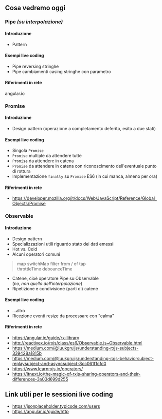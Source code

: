 ## Cosa vedremo oggi

### Pipe _(su interpolazione)_
#### Introduzione
- Pattern
#### Esempi live coding
- Pipe reversing stringhe
- Pipe cambiamenti casing stringhe con parametro
#### Riferimenti in rete
angular.io

### Promise
#### Introduzione
- Design pattern (operazione a completamento deferito, esito a due stati)
#### Esempi live coding
- Singola `Promise`
- `Promise` multiple da attendere tutte
- `Promise` da attendere in catena
- `Promise` da attendere in catena con riconoscimento dell'eventuale punto di rottura
- Implementazione `finally` su `Promise` ES6 (in cui manca, almeno per ora)
#### Riferimenti in rete
- https://developer.mozilla.org/it/docs/Web/JavaScript/Reference/Global_Objects/Promise

### Observable
#### Introduzione
- Design pattern
- Specializzazioni utili riguardo stato dei dati emessi
- Hot vs. Cold
- Alcuni operatori comuni  
>map
switchMap
filter
from / of
tap  
throttleTime
debounceTime

- Catene, cioè operatore Pipe su Observable  
(_no, non quello dell'interpolazione_)
- Ripetizione e condivisione (parti di) catene
#### Esempi live coding
- ...altro
- Ricezione eventi resize da processare con "calma"

#### Riferimenti in rete
- https://angular.io/guide/rx-library
- http://reactivex.io/rxjs/class/es6/Observable.js~Observable.html
- https://medium.com/@luukgruijs/understanding-rxjs-subjects-339428a1815b
- https://medium.com/@luukgruijs/understanding-rxjs-behaviorsubject-replaysubject-and-asyncsubject-8cc061f1cfc0
- https://www.learnrxjs.io/operators/
- https://itnext.io/the-magic-of-rxjs-sharing-operators-and-their-differences-3a03d699d255

## Link utili per le sessioni live coding
- https://jsonplaceholder.typicode.com/users
- https://angular.io/guide/http
